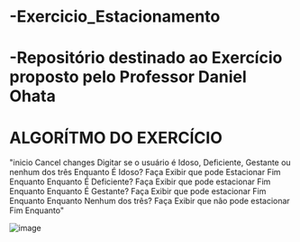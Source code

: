 # -Exercicio_Estacionamento
# -Repositório destinado ao Exercício proposto pelo Professor Daniel Ohata
# ALGORÍTMO DO EXERCÍCIO
"inicio
Cancel changes
Digitar se o usuário é Idoso, Deficiente, Gestante ou nenhum dos três
Enquanto É Idoso? Faça
     Exibir que pode Estacionar
Fim Enquanto
Enquanto É Deficiente? Faça
     Exibir que pode estacionar
Fim Enquanto
Enquanto É Gestante? Faça
     Exibir que pode estacionar
Fim Enquanto
Enquanto Nenhum dos três? Faça
     Exibir que não pode estacionar
Fim Enquanto"


![image](https://user-images.githubusercontent.com/103973577/169919625-d20b0474-c049-439d-a262-9511a8e0fb67.png)
